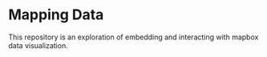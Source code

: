 # Mapping Data

This repository is an exploration of embedding and interacting with mapbox data visualization.
